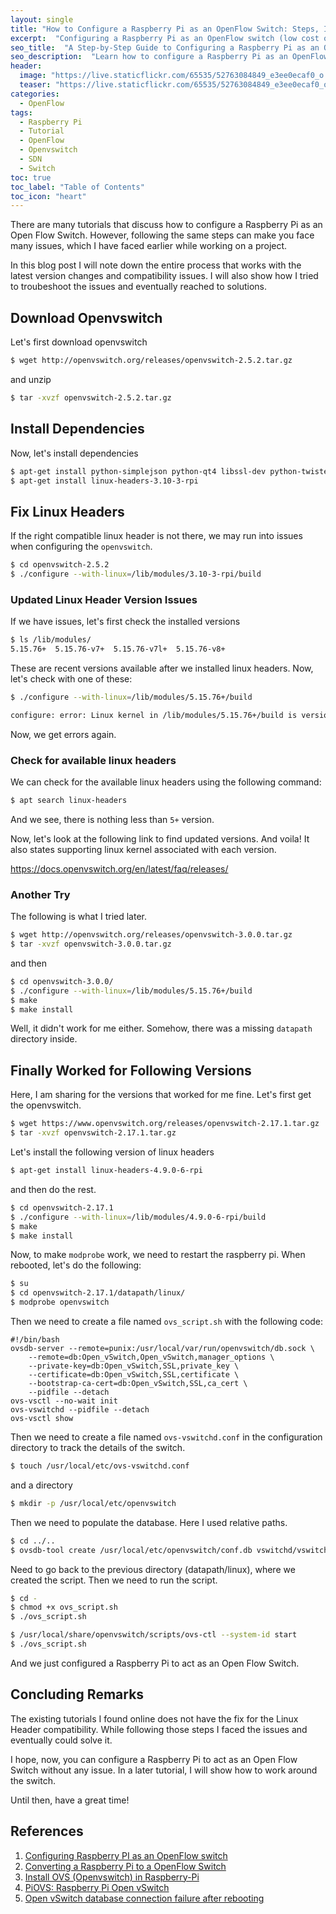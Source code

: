 ```yaml
---
layout: single
title: "How to Configure a Raspberry Pi as an OpenFlow Switch: Steps, Issues, and Solutions"
excerpt:  "Configuring a Raspberry Pi as an OpenFlow switch (low cost open flow switch) can be a great way to set up your own network. However, the process can be complex and come with common issues. In this guide, I will provide step-by-step instructions and solutions to help you get started with ease. Whether you're a beginner or an experienced user, you'll be able to configure your Raspberry Pi as an OpenFlow switch and set up your own software-defined (SDN) network including troubleshooting."
seo_title:  "A Step-by-Step Guide to Configuring a Raspberry Pi as an OpenFlow Switch"
seo_description:  "Learn how to configure a Raspberry Pi as an OpenFlow switch with this comprehensive guide. Build your first low cost open flow switch. It can also be a low cost SDN switch. Discover common issues, troubleshooting guides, and solutions, and set up your own software-defined (SDN) network."
header:
  image: "https://live.staticflickr.com/65535/52763084849_e3ee0ecaf0_o.png"
  teaser: "https://live.staticflickr.com/65535/52763084849_e3ee0ecaf0_o.png"
categories:
  - OpenFlow
tags:
  - Raspberry Pi
  - Tutorial
  - OpenFlow
  - Openvswitch
  - SDN
  - Switch
toc: true
toc_label: "Table of Contents"
toc_icon: "heart"
---
```




There are many tutorials that discuss how to configure a Raspberry Pi as an Open Flow Switch. However, following the same steps can make you face many issues, which I have faced earlier while working on a project.

In this blog post I will note down the entire process that works with the latest version changes and compatibility issues. I will also show how I tried to troubeshoot the issues and eventually reached to solutions.

## Download Openvswitch
Let's first download openvswitch
```bash
$ wget http://openvswitch.org/releases/openvswitch-2.5.2.tar.gz
```
and unzip
```bash
$ tar -xvzf openvswitch-2.5.2.tar.gz
```

## Install Dependencies
Now, let's install dependencies
```bash
$ apt-get install python-simplejson python-qt4 libssl-dev python-twisted-conch automake autoconf gcc uml-utilities libtool build-essential pkg-config
$ apt-get install linux-headers-3.10-3-rpi
```

## Fix Linux Headers
If the right compatible linux header is not there, we may run into issues when configuring the `openvswitch`.

```bash
$ cd openvswitch-2.5.2
$ ./configure --with-linux=/lib/modules/3.10-3-rpi/build
```
### Updated Linux Header Version Issues
If we have issues, let's first check the installed versions
```bash
$ ls /lib/modules/
5.15.76+  5.15.76-v7+  5.15.76-v7l+  5.15.76-v8+
```
These are recent versions available after we installed linux headers.
Now, let's check with one of these:
```bash
$ ./configure --with-linux=/lib/modules/5.15.76+/build

configure: error: Linux kernel in /lib/modules/5.15.76+/build is version 5.15.76, but version newer than 4.3.x is not supported (please refer to the FAQ for advice)
```
Now, we get errors again.

### Check for available linux headers
We can check for the available linux headers using the following command:
```bash
$ apt search linux-headers
```
And we see, there is nothing less than `5+` version.

Now, let's look at the following link to find updated versions. And voila! It also states supporting linux kernel associated with each version.

https://docs.openvswitch.org/en/latest/faq/releases/

### Another Try
The following is what I tried later. 
```bash
$ wget http://openvswitch.org/releases/openvswitch-3.0.0.tar.gz
$ tar -xvzf openvswitch-3.0.0.tar.gz
```
and then
```bash
$ cd openvswitch-3.0.0/
$ ./configure --with-linux=/lib/modules/5.15.76+/build
$ make
$ make install
```

Well, it didn't work for me either. Somehow, there was a missing `datapath` directory inside.

## Finally Worked for Following Versions
Here, I am sharing for the versions that worked for me fine. Let's first get the openvswitch.
```bash
$ wget https://www.openvswitch.org/releases/openvswitch-2.17.1.tar.gz
$ tar -xvzf openvswitch-2.17.1.tar.gz
```

Let's install the following version of linux headers
```bash
$ apt-get install linux-headers-4.9.0-6-rpi
```
and then do the rest.
```bash
$ cd openvswitch-2.17.1
$ ./configure --with-linux=/lib/modules/4.9.0-6-rpi/build
$ make
$ make install
```

Now, to make `modprobe` work, we need to restart the raspberry pi. When rebooted, let's do the following:
```bash
$ su
$ cd openvswitch-2.17.1/datapath/linux/
$ modprobe openvswitch
```

Then we need to create a file named `ovs_script.sh` with the following code:
```
#!/bin/bash
ovsdb-server --remote=punix:/usr/local/var/run/openvswitch/db.sock \
    --remote=db:Open_vSwitch,Open_vSwitch,manager_options \
    --private-key=db:Open_vSwitch,SSL,private_key \
    --certificate=db:Open_vSwitch,SSL,certificate \
    --bootstrap-ca-cert=db:Open_vSwitch,SSL,ca_cert \
    --pidfile --detach
ovs-vsctl --no-wait init
ovs-vswitchd --pidfile --detach
ovs-vsctl show
```

Then we need to create a file named `ovs-vswitchd.conf` in the configuration directory to track the details of the switch.
```bash
$ touch /usr/local/etc/ovs-vswitchd.conf
```
and a directory
```bash
$ mkdir -p /usr/local/etc/openvswitch
```
Then we need to populate the database. Here I used relative paths.
```bash
$ cd ../..
$ ovsdb-tool create /usr/local/etc/openvswitch/conf.db vswitchd/vswitch.ovsschema
```


Need to go back to the previous directory (datapath/linux), where we created the script. Then we need to run the script.
```bash
$ cd -
$ chmod +x ovs_script.sh
$ ./ovs_script.sh
```


```bash
$ /usr/local/share/openvswitch/scripts/ovs-ctl --system-id start
$ ./ovs_script.sh
```
And we just configured a Raspberry Pi to act as an Open Flow Switch.

## Concluding Remarks
The existing tutorials I found online does not have the fix for the Linux Header compatibility. While following those steps I faced the issues and eventually could solve it.

I hope, now, you can configure a Raspberry Pi to act as an Open Flow Switch without any issue. In a later tutorial, I will show how to work around the switch.

Until then, have a great time!

## References
1. [Configuring Raspberry PI as an OpenFlow switch](https://praveennotes.com/2019/02/01/Configuring-Raspberry-PI-as-an-OpenFlow-switch.html)
2. [Converting a Raspberry Pi to a OpenFlow Switch](https://sumitrokgp.wordpress.com/2017/05/18/converting-a-raspberry-pi-to-a-openflow-switch/)
3. [Install OVS (Openvswitch) in Raspberry-Pi](https://techflow360.com/install-ovs-openvswitch-in-raspberry-pi/)
4. [PiOVS: Raspberry Pi Open vSwitch](https://www.telematika.org/post/piovs-raspberry-pi-open-vswitch/)
5. [Open vSwitch database connection failure after rebooting](https://stackoverflow.com/questions/28506053/open-vswitch-database-connection-failure-after-rebooting)
<!--stackedit_data:
eyJoaXN0b3J5IjpbMTU5MDk0MDgzNywxMTM0NjE3MDUwXX0=
-->
